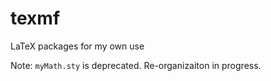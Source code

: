 # texmf

LaTeX packages for my own use

Note: `myMath.sty` is deprecated. Re-organizaiton in progress.
